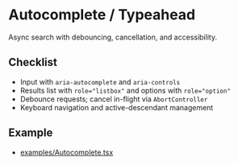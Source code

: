 # Autocomplete / Typeahead

Async search with debouncing, cancellation, and accessibility.

## Checklist
- Input with `aria-autocomplete` and `aria-controls`
- Results list with `role="listbox"` and options with `role="option"`
- Debounce requests; cancel in-flight via `AbortController`
- Keyboard navigation and active-descendant management

## Example
- [examples/Autocomplete.tsx](./examples/Autocomplete.tsx)
